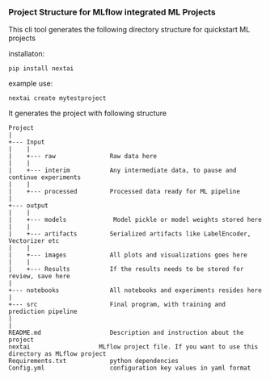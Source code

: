 ### Project Structure for MLflow integrated ML Projects

This cli tool generates the following directory structure for quickstart ML projects

installaton:  

    pip install nextai

example use:  
    
    nextai create mytestproject
    

It generates the project with following structure

    Project
    |
    +--- Input
    |    |
    |    +--- raw               Raw data here
    |    |
    |    +--- interim           Any intermediate data, to pause and continue experiments
    |    |
    |    +--- processed         Processed data ready for ML pipeline
    |
    +--- output
    |    |
    |    +--- models             Model pickle or model weights stored here
    |    |
    |    +--- artifacts         Serialized artifacts like LabelEncoder, Vectorizer etc
    |    |
    |    +--- images            All plots and visualizations goes here
    |    |
    |    +--- Results           If the results needs to be stored for review, save here
    |
    +--- notebooks              All notebooks and experiments resides here
    |
    +--- src                    Final program, with training and prediction pipeline
    |
    |
    README.md                   Description and instruction about the project
    nextai                   MLflow project file. If you want to use this directory as MLflow project
    Requirements.txt            python dependencies
    Config.yml                  configuration key values in yaml format
 

